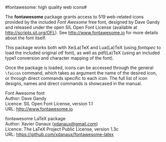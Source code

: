 #fontawesome: high quality web icons#

The **fontawesome** package grants access to 519 web-related icons provided by
the included _Font Awesome_ free font, designed by Dave Gandy and released under
the open SIL Open Font License (available at http://scripts.sil.org/OFL).
See http://www.fontawesome.io for more details about the font itself.

This package works both with Xe(La)TeX and Lua(La)TeX (using _fontspec_ to load
the included original otf font), as well as pdf(La)TeX (using an included
type1 conversion and character mapping of the font).

Once the package is loaded, icons can be accessed through the general `\faicon`
command, which takes as argument the name of the desired icon, or through direct
commands specific to each icon. The full list of icon designs, names and direct
commands is showcased in the manual.


Font Awesome font<br/>
Author: Dave Gandy<br/>
Licence: SIL Open Font License, version 1.1<br/>
URL: http://www.fontawesome.io

fontawesome LaTeX package<br/>
Author: Xavier Danaux (<xdanaux@gmail.com>)<br/>
Licence: The LaTeX Project Public License, version 1.3c<br/>
URL: https://github.com/xdanaux/fontawesome-latex
